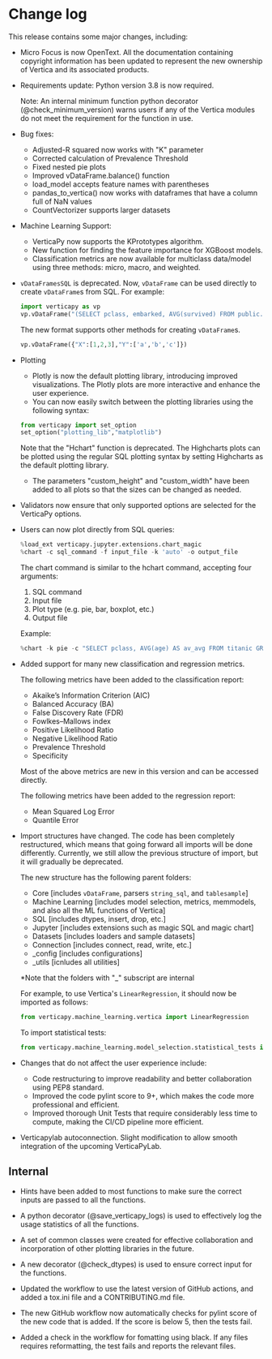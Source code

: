 # Change log

 

This release contains some major changes, including:

 
- Micro Focus is now OpenText. All the documentation containing copyright information has been updated to represent the new ownership of Vertica and its associated products.


- Requirements update: Python version 3.8 is now required.

  Note: An internal minimum function python decorator (@check_minimum_version) warns users if any of the Vertica modules do not meet the requirement for the function in use.

  
- Bug fixes:
    - Adjusted-R squared now works with "K" parameter
    - Corrected calculation of Prevalence Threshold
    - Fixed nested pie plots
    - Improved vDataFrame.balance() function
    - load_model accepts feature names with parentheses
    - pandas_to_vertica() now works with dataframes that have a column full of NaN values
    - CountVectorizer supports larger datasets

- Machine Learning Support:
    - VerticaPy now supports the KPrototypes algorithm.
    - New function for finding the feature importance for XGBoost models.
    - Classification metrics are now available for multiclass data/model using three methods: micro, macro, and weighted.


- `vDataFramesSQL` is deprecated. Now, `vDataFrame` can be used directly to create `vDataFrame`s from SQL. For example:


  ```python
  import verticapy as vp
  vp.vDataFrame("(SELECT pclass, embarked, AVG(survived) FROM public.titanic GROUP BY 1, 2) x")
  ```

  The new format supports other methods for creating `vDataFrame`s.

  ```python
  vp.vDataFrame({"X":[1,2,3],"Y":['a','b','c']})
  ```
 

- Plotting
    - Plotly is now the default plotting library, introducing improved visualizations. The Plotly plots are more interactive and enhance the user experience.
    - You can now easily switch between the plotting libraries using the following syntax:


    ```python
    from verticapy import set_option
    set_option("plotting_lib","matplotlib")
    ```

    Note that the "Hchart" function is deprecated. The Highcharts plots can be plotted using the regular SQL plotting syntax by setting Highcharts as the default plotting library.

    - The parameters "custom_height" and "custom_width" have been added to all plots so that the sizes can be changed as needed.

  
- Validators now ensure that only supported options are selected for the VerticaPy options.

 
- Users can now plot directly from SQL queries:

  ```python
  %load_ext verticapy.jupyter.extensions.chart_magic
  %chart -c sql_command -f input_file -k 'auto' -o output_file
  ```

  The chart command is similar to the hchart command, accepting four arguments:

  1. SQL command
  2. Input file
  3. Plot type (e.g. pie, bar, boxplot, etc.)
  4. Output file

  Example:

  ```python
  %chart -k pie -c "SELECT pclass, AVG(age) AS av_avg FROM titanic GROUP BY 1;"
  ```

- Added support for many new classification and regression metrics.

  The following metrics have been added to the classification report:
    - Akaike’s Information Criterion (AIC)
    - Balanced Accuracy (BA)
    - False Discovery Rate (FDR)
    - Fowlkes–Mallows index
    - Positive Likelihood Ratio
    - Negative Likelihood Ratio
    - Prevalence Threshold
    - Specificity

    Most of the above metrics are new in this version and can be accessed directly.

    The following metrics have been added to the regression report:
    - Mean Squared Log Error
    - Quantile Error

  
- Import structures have changed. The code has been completely restructured, which means that going forward all imports will be done differently. Currently, we still allow the previous structure of import, but it will gradually be deprecated.


  The new structure has the following parent folders:

   - Core [includes `vDataFrame`, parsers `string_sql`, and `tablesample`]
   - Machine Learning [includes model selection, metrics, memmodels, and also all the ML functions of Vertica]
   - SQL [includes dtypes, insert, drop, etc.]
   - Jupyter [includes extensions such as magic SQL and magic chart]
   - Datasets [includes loaders and sample datasets]
   - Connection [includes connect, read, write, etc.]
   - _config [includes configurations]
   - _utils [icnludes all utilities]

  *Note that the folders with "_" subscript are internal


  For example, to use Vertica's `LinearRegression`, it should now be imported as follows:

  ```python
  from verticapy.machine_learning.vertica import LinearRegression
  ```

  To import statistical tests:

  ```python
  from verticapy.machine_learning.model_selection.statistical_tests import het_arch
  ```
  
- Changes that do not affect the user experience include:

     - Code restructuring to improve readability and better collaboration using PEP8 standard.
     - Improved the code pylint score to 9+, which makes the code more professional and efficient.
     - Improved thorough Unit Tests that require considerably less time to compute, making the CI/CD pipeline more efficient.

 
- Verticapylab autoconnection. Slight modification to allow smooth integration of the upcoming VerticaPyLab.

  
## Internal


- Hints have been added to most functions to make sure the correct inputs are passed to all the functions.

- A python decorator (@save_verticapy_logs) is used to effectively log the usage statistics of all the functions.

- A set of common classes were created for effective collaboration and incorporation of other plotting libraries in the future.

- A new decorator (@check_dtypes) is used to ensure correct input for the functions.

- Updated the workflow to use the latest version of GitHub actions, and added a tox.ini file and a CONTRIBUTING.md file.

- The new GitHub workflow now automatically checks for pylint score of the new code that is added. If the score is below 5, then the tests fail.

- Added a check in the workflow for fomatting using black. If any files requires reformatting, the test fails and reports the relevant files.

